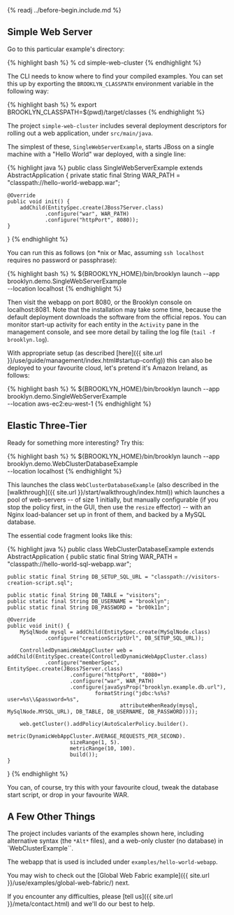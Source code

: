      
{% readj ../before-begin.include.md %}

## Simple Web Server

Go to this particular example's directory:

{% highlight bash %}
% cd simple-web-cluster
{% endhighlight %}

The CLI needs to know where to find your compiled examples. You can set this up by exporting
the ``BROOKLYN_CLASSPATH`` environment variable in the following way:

{% highlight bash %}
% export BROOKLYN_CLASSPATH=$(pwd)/target/classes
{% endhighlight %}

The project ``simple-web-cluster`` includes several deployment descriptors
for rolling out a web application, under ``src/main/java``.



The simplest of these, ``SingleWebServerExample``, starts JBoss on a single machine with a "Hello World" war deployed,
with a single line:

{% highlight java %}
public class SingleWebServerExample extends AbstractApplication {
    private static final String WAR_PATH = "classpath://hello-world-webapp.war";

    @Override
    public void init() {
        addChild(EntitySpec.create(JBoss7Server.class)
                .configure("war", WAR_PATH)
                .configure("httpPort", 8080));
    }
}
{% endhighlight %}

You can run this as follows (on *nix or Mac, assuming `ssh localhost` requires no password or passphrase):

{% highlight bash %}
% ${BROOKLYN_HOME}/bin/brooklyn launch --app brooklyn.demo.SingleWebServerExample \
  --location localhost
{% endhighlight %}


Then visit the webapp on port 8080, or the Brooklyn console on localhost:8081.
Note that the installation may take some time, because the default deployment downloads the software from
the official repos.  You can monitor start-up activity for each entity in the ``Activity`` pane in the management console,
and see more detail by tailing the log file (``tail -f brooklyn.log``).

With appropriate setup (as described [here]({{ site.url }}/use/guide/management/index.html#startup-config)) 
this can also be deployed to your favourite cloud, let's pretend it's Amazon Ireland, as follows: 

{% highlight bash %}
% ${BROOKLYN_HOME}/bin/brooklyn launch --app brooklyn.demo.SingleWebServerExample \
  --location aws-ec2:eu-west-1
{% endhighlight %}


## Elastic Three-Tier

Ready for something more interesting?  Try this:

{% highlight bash %}
% ${BROOKLYN_HOME}/bin/brooklyn launch --app brooklyn.demo.WebClusterDatabaseExample \
  --location localhost
{% endhighlight %}

This launches the class ``WebClusterDatabaseExample`` (also described in the [walkthrough]({{ site.url }}/start/walkthrough/index.html))
which launches a pool of web-servers -- of size 1 initially,
but manually configurable (if you stop the policy first, in the GUI, then use the ``resize`` effector) --
with an Nginx load-balancer set up in front of them, and backed by a MySQL database.

The essential code fragment looks like this:

{% highlight java %}
public class WebClusterDatabaseExample extends AbstractApplication {
    public static final String WAR_PATH = "classpath://hello-world-sql-webapp.war";
    
    public static final String DB_SETUP_SQL_URL = "classpath://visitors-creation-script.sql";
    
    public static final String DB_TABLE = "visitors";
    public static final String DB_USERNAME = "brooklyn";
    public static final String DB_PASSWORD = "br00k11n";

    @Override
    public void init() {
        MySqlNode mysql = addChild(EntitySpec.create(MySqlNode.class)
                .configure("creationScriptUrl", DB_SETUP_SQL_URL));
        
        ControlledDynamicWebAppCluster web = addChild(EntitySpec.create(ControlledDynamicWebAppCluster.class)
                .configure("memberSpec", EntitySpec.create(JBoss7Server.class)
                        .configure("httpPort", "8080+")
                        .configure("war", WAR_PATH)
                        .configure(javaSysProp("brooklyn.example.db.url"), 
                                formatString("jdbc:%s%s?user=%s\\&password=%s", 
                                        attributeWhenReady(mysql, MySqlNode.MYSQL_URL), DB_TABLE, DB_USERNAME, DB_PASSWORD))));
        
        web.getCluster().addPolicy(AutoScalerPolicy.builder().
                        metric(DynamicWebAppCluster.AVERAGE_REQUESTS_PER_SECOND).
                        sizeRange(1, 5).
                        metricRange(10, 100).
                        build());
    }
}
{% endhighlight %}

You can, of course, try this with your favourite cloud, 
tweak the database start script, or drop in your favourite WAR.


## A Few Other Things

The project includes variants of the examples shown here, 
including alternative syntax (the `*Alt*` files), 
and a web-only cluster (no database) in `WebClusterExample``.

The webapp that is used is included under ``examples/hello-world-webapp``.

You may wish to check out the [Global Web Fabric example]({{ site.url }}/use/examples/global-web-fabric/) next.

If you encounter any difficulties, please [tell us]({{ site.url }}/meta/contact.html) and we'll do our best to help.
